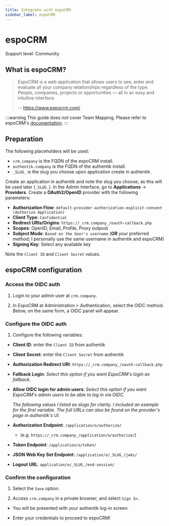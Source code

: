 ```yaml
---
title: Integrate with espoCRM
sidebar_label: espoCRM
---
```


# espoCRM

<span class="badge badge--secondary">Support level: Community</span>

## What is espoCRM?

> EspoCRM is a web application that allows users to see, enter and evaluate all your company relationships regardless of the type. People, companies, projects or opportunities — all in an easy and intuitive interface.
>
> -- https://www.espocrm.com/

:::warning
This guide does _not_ cover Team Mapping. Please refer to espoCRM's [documentation](https://docs.espocrm.com/administration/oidc/#team-mapping).
:::

## Preparation

The following placeholders will be used:

-   `crm.company` is the FQDN of the espoCRM install. 
-   `authentik.company` is the FQDN of the authentik install.
- `_SLUG_` is the slug you choose upon application create in authentik.

Create an application in authentik and note the slug you choose, as this will be used later (`_SLUG_`).
In the Admin Interface, go to **Applications** -> **Providers**. Create a **OAuth2/OpenID** provider with the following parameters:

- **Authorization Flow**: `default-provider-authorization-explicit-consent (Authorize Application)`
- **Client Type**: `Confidential`
- **Redirect URIs/Origins**: `https://_crm.company_/oauth-callback.php`
- **Scopes**: OpenID, Email, Profile, Proxy outpost
- **Subject Mode**: `Based on the User's username` (**OR** your preferred method; I personally use the same username in authentik and espoCRM)
- **Signing Key**: Select any available key

Note the `Client ID` and `Client Secret` values. 

## espoCRM configuration
### Access the OIDC auth
1. Login to your admin user at `crm.company`.

2. In EspoCRM at Administration > Authentication, select the OIDC method. Below, on the same form, a OIDC panel will appear.

### Configure the OIDC auth
1. Configure the following variables:
- **Client ID**: enter the `Client ID` from authentik
- **Client Secret**: enter the `Client Secret` from authentik 
- **Authorization Redirect URI**: `https://_crm.company_/oauth-callback.php`
- **Fallback Login**: _Select this option if you want EspoCRM's login as fallback._
- **Allow OIDC login for admin users**: _Select this option if you want EspoCRM's admin users to be able to log in via OIDC._

    _The following values I listed as slugs for clarity. I included an example for the first variable.
The full URLs can also be found on the provider's page in authentik's UI._

- **Authorization Endpoint**: `/application/o/authorize/`
    - (e.g. `https://_crm.company_/application/o/authorize/`)
- **Token Endpoint**: `/application/o/token/`
- **JSON Web Key Set Endpoint**: `/application/o/_SLUG_/jwks/`
- **Logout URL**: `application/o/_SLUG_/end-session/`

### Confirm the configuration 
1. Select the `Save` option.

2. Access `crm.company` in a private browser, and select `Sign In.`
- You will be presented with your authentik log-in screen.

- Enter your credentials to proceed to espoCRM!
